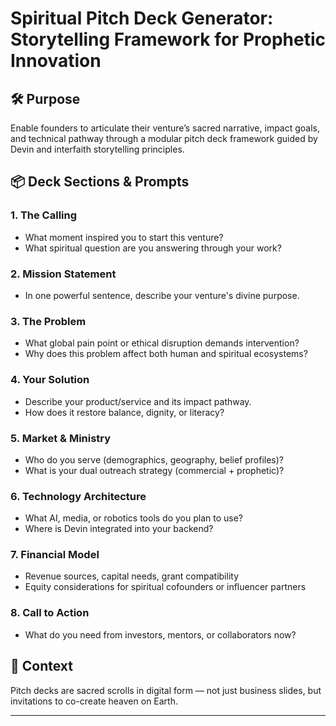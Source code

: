 # Spiritual Pitch Deck Generator: Storytelling Framework for Prophetic Innovation

## 🛠️ Purpose

Enable founders to articulate their venture’s sacred narrative, impact goals, and technical pathway through a modular pitch deck framework guided by Devin and interfaith storytelling principles.

## 📦 Deck Sections & Prompts

### 1. The Calling  
- What moment inspired you to start this venture?  
- What spiritual question are you answering through your work?

### 2. Mission Statement  
- In one powerful sentence, describe your venture's divine purpose.

### 3. The Problem  
- What global pain point or ethical disruption demands intervention?  
- Why does this problem affect both human and spiritual ecosystems?

### 4. Your Solution  
- Describe your product/service and its impact pathway.  
- How does it restore balance, dignity, or literacy?

### 5. Market & Ministry  
- Who do you serve (demographics, geography, belief profiles)?  
- What is your dual outreach strategy (commercial + prophetic)?

### 6. Technology Architecture  
- What AI, media, or robotics tools do you plan to use?  
- Where is Devin integrated into your backend?

### 7. Financial Model  
- Revenue sources, capital needs, grant compatibility  
- Equity considerations for spiritual cofounders or influencer partners

### 8. Call to Action  
- What do you need from investors, mentors, or collaborators now?

## 📜 Context

Pitch decks are sacred scrolls in digital form — not just business slides, but invitations to co-create heaven on Earth.

---

